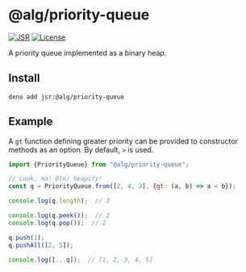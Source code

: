 # @alg/priority-queue

[![JSR](https://jsr.io/badges/@alg/priority-queue)](https://jsr.io/@alg/priority-queue)
[![License](https://img.shields.io/badge/Apache--2.0-green?label=license)](https://github.com/alg-js/priority-queue/blob/main/LICENSE)

A priority queue implemented as a binary heap.

## Install

```
deno add jsr:@alg/priority-queue
```

## Example

A `gt` function defining greater priority can be provided to constructor methods
as an option. By default, `>` is used.

```javascript
import {PriorityQueue} from "@alg/priority-queue";

// Look, ma! O(n) heapify!
const q = PriorityQueue.from([2, 4, 3], {gt: (a, b) => a < b});

console.log(q.length);  // 3

console.log(q.peek());  // 2
console.log(q.pop());  // 2

q.push(1);
q.pushAll([2, 5]);

console.log([...q]);  // [1, 2, 3, 4, 5]
```
